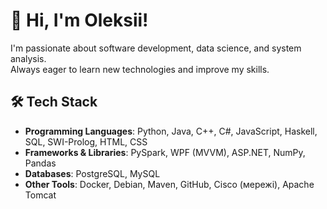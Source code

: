 # 👋 Hi, I'm Oleksii!

I'm passionate about software development, data science, and system analysis.  
Always eager to learn new technologies and improve my skills.  

## 🛠️ Tech Stack  

- **Programming Languages**: Python, Java, C++, C#, JavaScript, Haskell, SQL, SWI-Prolog, HTML, CSS
- **Frameworks & Libraries**: PySpark, WPF (MVVM), ASP.NET, NumPy, Pandas  
- **Databases**: PostgreSQL, MySQL  
- **Other Tools**: Docker, Debian, Maven, GitHub, Cisco (мережі), Apache Tomcat
